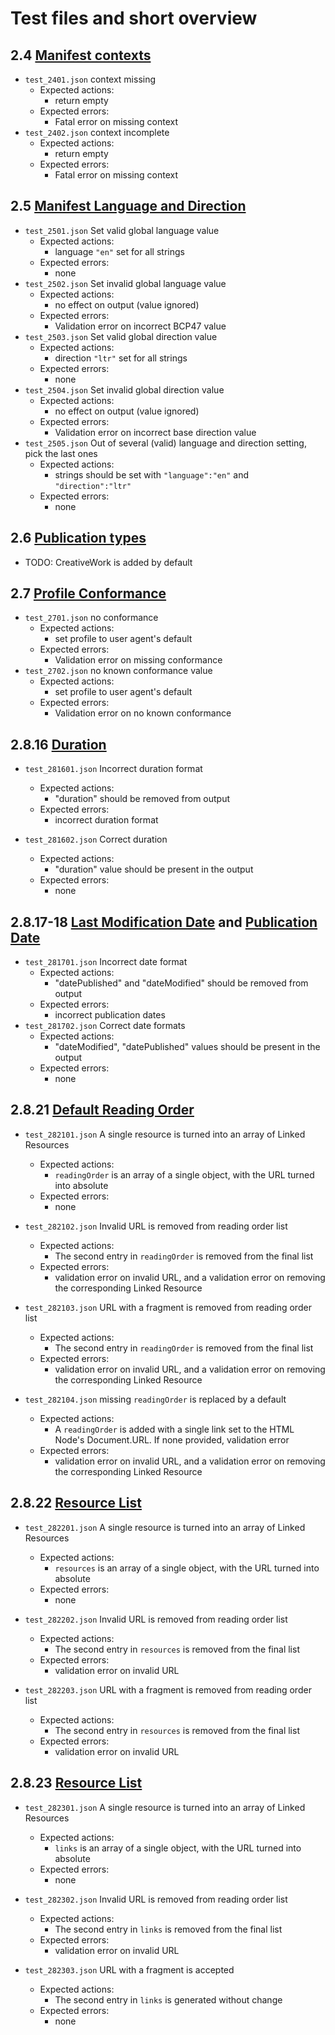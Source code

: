 # Test files and short overview

## 2.4 [Manifest contexts](https://www.w3.org/TR/pub-manifest/#manifest-context)

- `test_2401.json` context missing
  - Expected actions:
    - return empty
  - Expected errors:
    - Fatal error on missing context
- `test_2402.json` context incomplete
  - Expected actions:
    - return empty
  - Expected errors:
    - Fatal error on missing context

## 2.5 [Manifest Language and Direction](https://www.w3.org/TR/pub-manifest/#manifest-lang-dir)

- `test_2501.json` Set valid global language value
  - Expected actions:
    - language `"en"` set for all strings
  - Expected errors:
    - none
- `test_2502.json` Set invalid global language value
  - Expected actions:
    - no effect on output (value ignored)
  - Expected errors:
    - Validation error on incorrect BCP47 value
- `test_2503.json` Set valid global direction value
  - Expected actions:
    - direction `"ltr"` set for all strings
  - Expected errors:
    - none
- `test_2504.json` Set invalid global direction value
  - Expected actions:
    - no effect on output (value ignored)
  - Expected errors:
    - Validation error on incorrect base direction value
- `test_2505.json` Out of several (valid) language and direction setting, pick the last ones
  - Expected actions:
    - strings should be set with `"language":"en"` and `"direction":"ltr"`
  - Expected errors:
    - none

## 2.6 [Publication types](https://www.w3.org/TR/pub-manifest/#profile-types)

- TODO: CreativeWork is added by default

## 2.7 [Profile Conformance](https://www.w3.org/TR/pub-manifest/#profile-conformance)

- `test_2701.json` no conformance
  - Expected actions:
    - set profile to user agent's default
  - Expected errors:
    - Validation error on missing conformance
- `test_2702.json` no known conformance value
  - Expected actions:
    - set profile to user agent's default
  - Expected errors:
    - Validation error on no known conformance

## 2.8.16 [Duration](https://www.w3.org/TR/pub-manifest/#duration)

- `test_281601.json` Incorrect duration format
  - Expected actions:
    - "duration" should be removed from output
  - Expected errors:
    - incorrect duration format

- `test_281602.json` Correct duration
  - Expected actions:
    - "duration" value should be present in the output
  - Expected errors:
    - none

## 2.8.17-18 [Last Modification Date](https://www.w3.org/TR/pub-manifest/#last-modification-date) and [Publication Date](https://www.w3.org/TR/pub-manifest/#publication-date)

- `test_281701.json` Incorrect date format
  - Expected actions:
    - "datePublished" and "dateModified" should be removed from output
  - Expected errors:
    - incorrect publication dates
- `test_281702.json` Correct date formats
  - Expected actions:
    - "dateModified", "datePublished" values should be present in the output
  - Expected errors:
    - none

## 2.8.21 [Default Reading Order](https://www.w3.org/TR/pub-manifest/#default-reading-order)

- `test_282101.json` A single resource is turned into an array of Linked Resources
  - Expected actions:
    - `readingOrder` is an array of a single object, with the URL turned into absolute
  - Expected errors:
    - none

- `test_282102.json` Invalid URL is removed from reading order list
  - Expected actions:
    - The second entry in `readingOrder` is removed from the final list
  - Expected errors:
    - validation error on invalid URL, and a validation error on removing the corresponding Linked Resource

- `test_282103.json` URL with a fragment is removed from reading order list
  - Expected actions:
    - The second entry in `readingOrder` is removed from the final list
  - Expected errors:
    - validation error on invalid URL, and a validation error on removing the corresponding Linked Resource

- `test_282104.json` missing `readingOrder` is replaced by a default
  - Expected actions:
    - A `readingOrder` is added with a single link set to the HTML Node's Document.URL. If none provided, validation error
  - Expected errors:
    - validation error on invalid URL, and a validation error on removing the corresponding Linked Resource

## 2.8.22 [Resource List](https://www.w3.org/TR/pub-manifest/#resource-list)

- `test_282201.json` A single resource is turned into an array of Linked Resources
  - Expected actions:
    - `resources` is an array of a single object, with the URL turned into absolute
  - Expected errors:
    - none

- `test_282202.json` Invalid URL is removed from reading order list
  - Expected actions:
    - The second entry in `resources` is removed from the final list
  - Expected errors:
    - validation error on invalid URL

- `test_282203.json` URL with a fragment is removed from reading order list
  - Expected actions:
    - The second entry in `resources` is removed from the final list
  - Expected errors:
    - validation error on invalid URL

## 2.8.23 [Resource List](https://www.w3.org/TR/pub-manifest/#resource-list)

- `test_282301.json` A single resource is turned into an array of Linked Resources
  - Expected actions:
    - `links` is an array of a single object, with the URL turned into absolute
  - Expected errors:
    - none

- `test_282302.json` Invalid URL is removed from reading order list
  - Expected actions:
    - The second entry in `links` is removed from the final list
  - Expected errors:
    - validation error on invalid URL

- `test_282303.json` URL with a fragment is accepted
  - Expected actions:
    - The second entry in `links` is generated without change
  - Expected errors:
    - none
